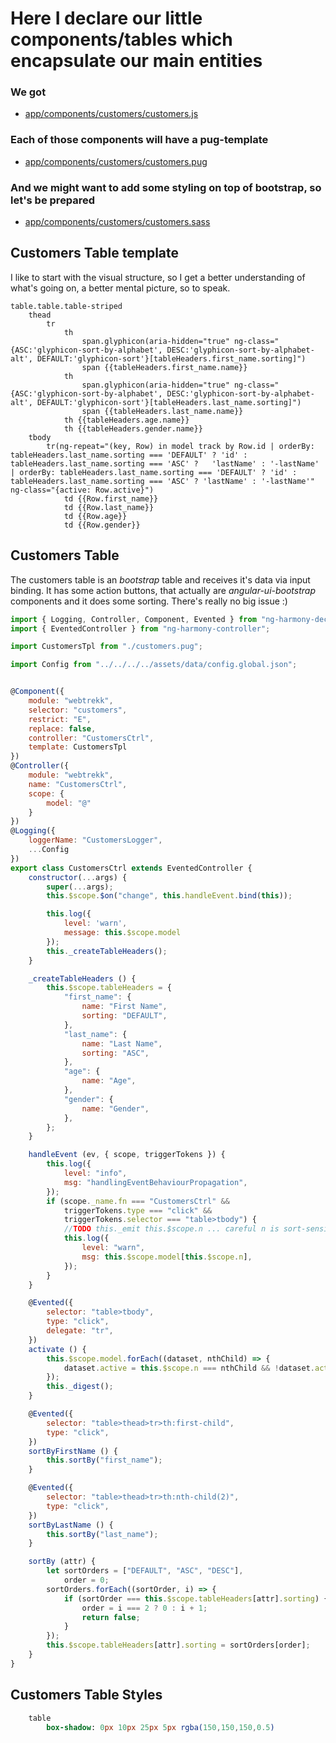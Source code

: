 # Here I declare our little components/tables which encapsulate our main entities

### We got

* [app/components/customers/customers.js](#Customers-Table "save:")
<!--
* [app/components/customer_form/customer_form.js](#Customer-Form "save:")
* [app/components/nav_data/nav_data.js](#Navigation-Data "save:")
-->
### Each of those components will have a pug-template

* [app/components/customers/customers.pug](#Customers-Table-Template "save:")
<!--
* [app/components/customer_form/customer_form.pug](#Customer-Form-Template "save:")
* [app/components/nav_data/nav_data.pug](#Navigation-Data-Template "save:")
-->
### And we might want to add some styling on top of bootstrap, so let's be prepared

* [app/components/customers/customers.sass](#Customers-Table-Styles "save:")
<!--
* [app/components/customer_form/customer_form.sass](#Customer-Form-Styles "save:")
* [app/components/nav_data/nav_data.sass](#Navigation-Data-Styles "save:")
-->

## Customers Table template

I like to start with the visual structure, so I get a better understanding of
what's going on, a better mental picture, so to speak.

```pug
table.table.table-striped
	thead
		tr
			th
				span.glyphicon(aria-hidden="true" ng-class="{ASC:'glyphicon-sort-by-alphabet', DESC:'glyphicon-sort-by-alphabet-alt', DEFAULT:'glyphicon-sort'}[tableHeaders.first_name.sorting]")
				span {{tableHeaders.first_name.name}}
			th
				span.glyphicon(aria-hidden="true" ng-class="{ASC:'glyphicon-sort-by-alphabet', DESC:'glyphicon-sort-by-alphabet-alt', DEFAULT:'glyphicon-sort'}[tableHeaders.last_name.sorting]")
				span {{tableHeaders.last_name.name}}
			th {{tableHeaders.age.name}}
			th {{tableHeaders.gender.name}}
	tbody
		tr(ng-repeat="(key, Row) in model track by Row.id | orderBy: tableHeaders.last_name.sorting === 'DEFAULT' ? 'id' : tableHeaders.last_name.sorting === 'ASC' ?	'lastName' : '-lastName' | orderBy: tableHeaders.last_name.sorting === 'DEFAULT' ? 'id' : tableHeaders.last_name.sorting === 'ASC' ? 'lastName' : '-lastName'" ng-class="{active: Row.active}")
			td {{Row.first_name}}
			td {{Row.last_name}}
			td {{Row.age}}
			td {{Row.gender}}
```


## Customers Table

The customers table is an _bootstrap_ table and receives it's data
via input binding. It has some action buttons, that actually are _angular-ui-bootstrap_ components
and it does some sorting. There's really no big issue :)

```js
import { Logging, Controller, Component, Evented } from "ng-harmony-decorator";
import { EventedController } from "ng-harmony-controller";

import CustomersTpl from "./customers.pug";

import Config from "../../../../assets/data/config.global.json";


@Component({
	module: "webtrekk",
	selector: "customers",
	restrict: "E",
	replace: false,
	controller: "CustomersCtrl",
	template: CustomersTpl
})
@Controller({
	module: "webtrekk",
	name: "CustomersCtrl",
	scope: {
		model: "@"
	}
})
@Logging({
	loggerName: "CustomersLogger",
	...Config
})
export class CustomersCtrl extends EventedController {
	constructor(...args) {
		super(...args);
		this.$scope.$on("change", this.handleEvent.bind(this));

		this.log({
			level: 'warn',
			message: this.$scope.model
		});
		this._createTableHeaders();
	}

	_createTableHeaders () {
		this.$scope.tableHeaders = {
			"first_name": {
				name: "First Name",
				sorting: "DEFAULT",
			},
			"last_name": {
				name: "Last Name",
				sorting: "ASC",
			},
			"age": {
				name: "Age",
			},
			"gender": {
				name: "Gender",
			},
		};
	}

	handleEvent (ev, { scope, triggerTokens }) {
		this.log({
			level: "info",
			msg: "handlingEventBehaviourPropagation",
		});
		if (scope._name.fn === "CustomersCtrl" &&
			triggerTokens.type === "click" &&
			triggerTokens.selector === "table>tbody") {
			//TODO this._emit this.$scope.n ... careful n is sort-sensitive
			this.log({
				level: "warn",
				msg: this.$scope.model[this.$scope.n],
			});
		}
	}

	@Evented({
		selector: "table>tbody",
		type: "click",
		delegate: "tr",
	})
	activate () {
		this.$scope.model.forEach((dataset, nthChild) => {
			dataset.active = this.$scope.n === nthChild && !dataset.active;
		});
		this._digest();
	}

	@Evented({
		selector: "table>thead>tr>th:first-child",
		type: "click",
	})
	sortByFirstName () {
		this.sortBy("first_name");
	}

	@Evented({
		selector: "table>thead>tr>th:nth-child(2)",
		type: "click",
	})
	sortByLastName () {
		this.sortBy("last_name");
	}

	sortBy (attr) {
		let sortOrders = ["DEFAULT", "ASC", "DESC"],
			order = 0;
		sortOrders.forEach((sortOrder, i) => {
			if (sortOrder === this.$scope.tableHeaders[attr].sorting) {
				order = i === 2 ? 0 : i + 1;
				return false;
			}
		});
		this.$scope.tableHeaders[attr].sorting = sortOrders[order];
	}
}
```

## Customers Table Styles

```sass
	table
		box-shadow: 0px 10px 25px 5px rgba(150,150,150,0.5)
